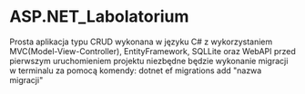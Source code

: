 # ASP.NET_Labolatorium
Prosta aplikacja typu CRUD 
wykonana w języku C# z wykorzystaniem MVC(Model-View-Controller), EntityFramework, SQLLite oraz WebAPI
przed pierwszym uruchomieniem projektu niezbędne będzie wykonanie migracji w terminalu za pomocą komendy:
dotnet ef migrations add "nazwa migracji"
